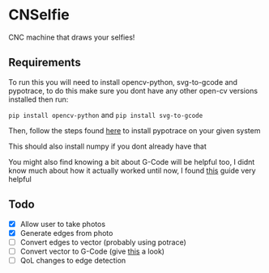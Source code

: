 # CNSelfie
 CNC machine that draws your selfies!

## Requirements
To run this you will need to install opencv-python, svg-to-gcode and pypotrace, to do this make sure you dont have any other open-cv versions installed then run:

``pip install opencv-python``
and
``pip install svg-to-gcode``

Then, follow the steps found [here](https://pypi.org/project/pypotrace/) to install pypotrace on your given system

This should also install numpy if you dont already have that

You might also find knowing a bit about G-Code will be helpful too, I didnt know
much about how it actually worked until now, I found [this](https://howtomechatronics.com/tutorials/g-code-explained-list-of-most-important-g-code-commands/) guide very helpful

## Todo
- [x] Allow user to take photos
- [x] Generate edges from photo
- [ ] Convert edges to vector (probably using potrace)
- [ ] Convert vector to G-Code (give [this](https://pypi.org/project/svg-to-gcode/) a look)
- [ ] QoL changes to edge detection
